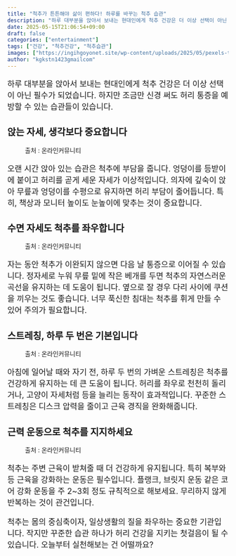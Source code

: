 ```yaml
---
title: "척추가 튼튼해야 삶이 편하다! 하루를 바꾸는 척추 습관"
description: "하루 대부분을 앉아서 보내는 현대인에게 척추 건강은 더 이상 선택이 아닌 필수가 되었습니다. 하지만 조금만 신경 써도 허리 통증을 예방할 수 있는 습관들이 있습니다."
date: 2025-05-15T21:06:54+09:00
draft: false
categories: ["entertainment"]
tags: ["건강", "척추건강", "척추습관"]
images: ["https://ingihgoyonet.site/wp-content/uploads/2025/05/pexels-thirdman-5318976-1024x683.jpg", "https://ingihgoyonet.site/wp-content/uploads/2025/05/pexels-karolina-grabowska-4506257-1024x683.jpg", "https://ingihgoyonet.site/wp-content/uploads/2025/05/스트레칭-1024x683.jpg", "https://ingihgoyonet.site/wp-content/uploads/2025/05/플랭크-1024x683.jpg"]
author: "kgkstn1423gmailcom"
---
```


<p style="font-size:18px">하루 대부분을 앉아서 보내는 현대인에게 척추 건강은 더 이상 선택이 아닌 필수가 되었습니다. 하지만 조금만 신경 써도 허리 통증을 예방할 수 있는 습관들이 있습니다.</p> <h2 >앉는 자세, 생각보다 중요합니다</h2> <figure ><img src="https://ingihgoyonet.site/wp-content/uploads/2025/05/pexels-thirdman-5318976-1024x683.jpg" alt="" style="aspect-ratio:16/9;object-fit:cover"/><figcaption >출처 : 온라인커뮤니티</figcaption></figure> <p style="font-size:18px">오랜 시간 앉아 있는 습관은 척추에 부담을 줍니다. 엉덩이를 등받이에 붙이고 허리를 곧게 세운 자세가 이상적입니다. 의자에 깊숙이 앉아 무릎과 엉덩이를 수평으로 유지하면 허리 부담이 줄어듭니다. 특히, 책상과 모니터 높이도 눈높이에 맞추는 것이 중요합니다.</p> <h2 >수면 자세도 척추를 좌우합니다</h2> <figure ><img src="https://ingihgoyonet.site/wp-content/uploads/2025/05/pexels-karolina-grabowska-4506257-1024x683.jpg" alt="" style="aspect-ratio:16/9;object-fit:cover"/><figcaption >출처 : 온라인커뮤니티</figcaption></figure> <p style="font-size:18px">자는 동안 척추가 이완되지 않으면 다음 날 통증으로 이어질 수 있습니다. 정자세로 누워 무릎 밑에 작은 베개를 두면 척추의 자연스러운 곡선을 유지하는 데 도움이 됩니다. 옆으로 잘 경우 다리 사이에 쿠션을 끼우는 것도 좋습니다. 너무 푹신한 침대는 척추를 휘게 만들 수 있어 주의가 필요합니다.</p> <h2 >스트레칭, 하루 두 번은 기본입니다</h2> <figure ><img src="https://ingihgoyonet.site/wp-content/uploads/2025/05/스트레칭-1024x683.jpg" alt="" style="aspect-ratio:16/9;object-fit:cover"/><figcaption >출처 : 온라인커뮤니티</figcaption></figure> <p style="font-size:18px">아침에 일어날 때와 자기 전, 하루 두 번의 가벼운 스트레칭은 척추를 건강하게 유지하는 데 큰 도움이 됩니다. 허리를 좌우로 천천히 돌리거나, 고양이 자세처럼 등을 늘리는 동작이 효과적입니다. 꾸준한 스트레칭은 디스크 압력을 줄이고 근육 경직을 완화해줍니다.</p> <h2 >근력 운동으로 척추를 지지하세요</h2> <figure ><img src="https://ingihgoyonet.site/wp-content/uploads/2025/05/플랭크-1024x683.jpg" alt="" style="aspect-ratio:16/9;object-fit:cover"/><figcaption >출처 : 온라인커뮤니티</figcaption></figure> <p style="font-size:18px">척추는 주변 근육이 받쳐줄 때 더 건강하게 유지됩니다. 특히 복부와 등 근육을 강화하는 운동은 필수입니다. 플랭크, 브릿지 운동 같은 코어 강화 운동을 주 2~3회 정도 규칙적으로 해보세요. 무리하지 않게 반복하는 것이 관건입니다.</p> <p style="font-size:18px">척추는 몸의 중심축이자, 일상생활의 질을 좌우하는 중요한 기관입니다. 작지만 꾸준한 습관 하나가 허리 건강을 지키는 첫걸음이 될 수 있습니다. 오늘부터 실천해보는 건 어떨까요?</p>